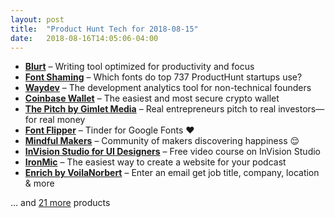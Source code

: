```yaml
---
layout: post
title:  "Product Hunt Tech for 2018-08-15"
date:   2018-08-16T14:05:06-04:00
---
```


* **[Blurt](https://www.producthunt.com/posts/blurt?utm_campaign=producthunt-api&utm_medium=api&utm_source=Application%3A+Daily+Digest+RSS+%28ID%3A+3202%29)** – Writing tool optimized for productivity and focus
* **[Font Shaming](https://www.producthunt.com/posts/font-shaming?utm_campaign=producthunt-api&utm_medium=api&utm_source=Application%3A+Daily+Digest+RSS+%28ID%3A+3202%29)** – Which fonts do top 737 ProductHunt startups use?
* **[Waydev](https://www.producthunt.com/posts/waydev-1?utm_campaign=producthunt-api&utm_medium=api&utm_source=Application%3A+Daily+Digest+RSS+%28ID%3A+3202%29)** – The development analytics tool for non-technical founders
* **[Coinbase Wallet](https://www.producthunt.com/posts/coinbase-wallet?utm_campaign=producthunt-api&utm_medium=api&utm_source=Application%3A+Daily+Digest+RSS+%28ID%3A+3202%29)** – The easiest and most secure crypto wallet
* **[The Pitch by Gimlet Media](https://www.producthunt.com/posts/the-pitch-by-gimlet-media?utm_campaign=producthunt-api&utm_medium=api&utm_source=Application%3A+Daily+Digest+RSS+%28ID%3A+3202%29)** – Real entrepreneurs pitch to real investors—for real money
* **[Font Flipper](https://www.producthunt.com/posts/font-flipper?utm_campaign=producthunt-api&utm_medium=api&utm_source=Application%3A+Daily+Digest+RSS+%28ID%3A+3202%29)** – Tinder for Google Fonts ❤️
* **[Mindful Makers](https://www.producthunt.com/posts/mindful-makers-2?utm_campaign=producthunt-api&utm_medium=api&utm_source=Application%3A+Daily+Digest+RSS+%28ID%3A+3202%29)** – Community of makers discovering happiness 😌
* **[InVision Studio for UI Designers](https://www.producthunt.com/posts/invision-studio-for-ui-designers?utm_campaign=producthunt-api&utm_medium=api&utm_source=Application%3A+Daily+Digest+RSS+%28ID%3A+3202%29)** – Free video course on InVision Studio
* **[IronMic](https://www.producthunt.com/posts/ironmic?utm_campaign=producthunt-api&utm_medium=api&utm_source=Application%3A+Daily+Digest+RSS+%28ID%3A+3202%29)** – The easiest way to create a website for your podcast
* **[Enrich by VoilaNorbert](https://www.producthunt.com/posts/enrich-by-voilanorbert?utm_campaign=producthunt-api&utm_medium=api&utm_source=Application%3A+Daily+Digest+RSS+%28ID%3A+3202%29)** – Enter an email get job title, company, location & more

… and [21 more](https://www.producthunt.com/tech) products